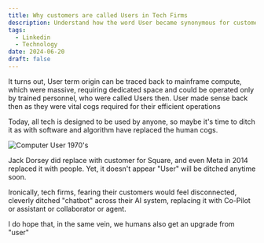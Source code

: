 ```yaml
---
title: Why customers are called Users in Tech Firms
description: Understand how the word User became synonymous for customers of Technology Products
tags:
  - Linkedin
  - Technology
date: 2024-06-20
draft: false
---
```

It turns out, User term origin can be traced back to mainframe compute, which were massive, requiring dedicated space and could be operated only by trained personnel, who were called Users then. User made sense back then as they were vital cogs required for their efficient operations

Today, all tech is designed to be used by anyone, so maybe it's time to ditch it as with software and algorithm have replaced the human cogs.

![Computer User 1970's](https://i.imgur.com/xRn5EF0.png)

Jack Dorsey did replace with customer for Square, and even Meta in 2014 replaced it with people. Yet, it doesn't appear "User" will be ditched anytime soon.

Ironically, tech firms, fearing their customers would feel disconnected, cleverly ditched "chatbot" across their AI system, replacing it with Co-Pilot or assistant or collaborator or agent. 

I do hope that, in the same vein, we humans also get an upgrade from "user"